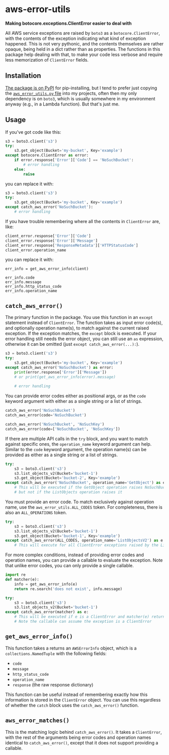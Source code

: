 # aws-error-utils
**Making botocore.exceptions.ClientError easier to deal with**

All AWS service exceptions are raised by `boto3` as a `botocore.ClientError`, with the contents of the exception indicating what kind of exception happened.
This is not very pythonic, and the contents themselves are rather opaque, being held in a dict rather than as properties.
The functions in this package help dealing with that, to make your code less verbose and require less memorization of `ClientError` fields.

## Installation

[The package is on PyPI](https://pypi.org/project/aws-error-utils/) for pip-installing, but I tend to prefer just copying the [`aws_error_utils.py` file](https://raw.githubusercontent.com/benkehoe/aws-error-utils/master/aws_error_utils.py) into my projects, often then my only dependency is on `boto3`, which is usually somewhere in my environment anyway (e.g., in a Lambda function). But that's just me.

## Usage
If you've got code like this:

```python
s3 = boto3.client('s3')
try:
    s3.get_object(Bucket='my-bucket', Key='example')
except botocore.ClientError as error:
    if error.response['Error']['Code'] == 'NoSuchBucket':
        # error handling
    else:
        raise
```

you can replace it with:

```python
s3 = boto3.client('s3')
try:
    s3.get_object(Bucket='my-bucket', Key='example')
except catch_aws_error('NoSuchBucket'):
    # error handling
```

If you have trouble remembering where all the contents in `ClientError` are, like:

```python
client_error.response['Error']['Code']
client_error.response['Error']['Message']
client_error.response['ResponseMetadata']['HTTPStatusCode']
client_error.operation_name
```

you can replace it with:
```
err_info = get_aws_error_info(client)

err_info.code
err_info.message
err_info.http_status_code
err_info.operation_name
```

## `catch_aws_error()`
The primary function in the package. You use this function in an `except` statement instead of `ClientError`. The function takes as input error code(s), and optionally operation name(s), to match against the current raised exception. If the exception matches, the `except` block is executed. If your error handling still needs the error object, you can still use an `as` expression, otherwise it can be omitted (just `except catch_aws_error(...):`).

```python
s3 = boto3.client('s3')
try:
    s3.get_object(Bucket='my-bucket', Key='example')
except catch_aws_error('NoSuchBucket') as error:
    print(error.response['Error']['Message'])
    # or print(get_aws_error_info(error).message)
    
    # error handling
```

You can provide error codes either as positional args, or as the `code` keyword argument with either as a single string or a list of strings.

```python
catch_aws_error('NoSuchBucket')
catch_aws_error(code='NoSuchBucket')

catch_aws_error('NoSuchBucket', 'NoSuchKey')
catch_aws_error(code=['NoSuchBucket', 'NoSuchKey'])
```

If there are multiple API calls in the `try` block, and you want to match against specific ones, the `operation_name` keyword argument can help. Similar to the `code` keyword argument, the operation name(s) can be provided as either as a single string or a list of strings.

```python
try:
    s3 = boto3.client('s3')
    s3.list_objects_v2(Bucket='bucket-1')
    s3.get_object(Bucket='bucket-2', Key='example')
except catch_aws_error('NoSuchBucket', operation_name='GetObject') as error:
    # This will be executed if the GetObject operation raises NoSuchBucket
    # but not if the ListObjects operation raises it
```

You must provide an error code. To match exclusively against operation name, use the `aws_error_utils.ALL_CODES` token. For completeness, there is also an `ALL_OPERATIONS` token.

```python
try:
    s3 = boto3.client('s3')
    s3.list_objects_v2(Bucket='bucket-1')
    s3.get_object(Bucket='bucket-1', Key='example')
except catch_aws_error(ALL_CODES, operation_name='ListObjectsV2') as e:
    # This will execute for all ClientError exceptions raised by the ListObjectsV2 call
```

For more complex conditions, instead of providing error codes and operation names, you can provide a callable to evaluate the exception. Note that unlike error codes, you can only provide a single callable.

```python
import re
def matcher(e):
    info = get_aws_error_info(e)
    return re.search('does not exist', info.message)

try:
    s3 = boto3.client('s3')
    s3.list_objects_v2(Bucket='bucket-1')
except catch_aws_error(matcher) as e:
    # This will be executed if e is a ClientError and matcher(e) returns True
    # Note the callable can assume the exception is a ClientError
```

## `get_aws_error_info()`
This function takes a returns an `AWSErrorInfo` object, which is a `collections.NamedTuple` with the following fields:
* `code`
* `message`
* `http_status_code`
* `operation_name`
* `response` (the raw response dictionary)

This function can be useful instead of remembering exactly how this information is stored in the `ClientError` object. You can use this regardless of whether the `catch` block uses the `catch_aws_error()` function.

## `aws_error_matches()`
This is the matching logic behind `catch_aws_error()`. It takes a `ClientError`, with the rest of the arguments being error codes and operation names identical to `catch_aws_error()`, except that it does not support providing a callable.
